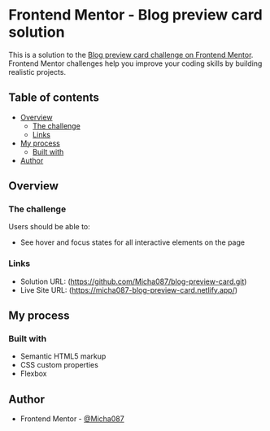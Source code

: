 # Frontend Mentor - Blog preview card solution

This is a solution to the [Blog preview card challenge on Frontend Mentor](https://www.frontendmentor.io/challenges/blog-preview-card-ckPaj01IcS). Frontend Mentor challenges help you improve your coding skills by building realistic projects. 

## Table of contents

- [Overview](#overview)
  - [The challenge](#the-challenge)
  - [Links](#links)
- [My process](#my-process)
  - [Built with](#built-with)
- [Author](#author)

## Overview

### The challenge

Users should be able to:

- See hover and focus states for all interactive elements on the page

### Links

- Solution URL: (https://github.com/Micha087/blog-preview-card.git)
- Live Site URL: (https://micha087-blog-preview-card.netlify.app/)

## My process

### Built with

- Semantic HTML5 markup
- CSS custom properties
- Flexbox

## Author

- Frontend Mentor - [@Micha087](https://www.frontendmentor.io/profile/Micha087)

